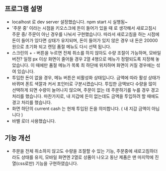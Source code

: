 
## 프로그램 설명
- localhost 로 dev server 설정했습니다. npm start 시 실행됨~
- '주문 중' 이라는 시점을 키오스크에 돈이 들어가 있을 때 로 생각해서 새로고침시 주문 중/ 주문이 아닌 경우를 나눠서 구현했습니다.
  따라서 새로고침을 하는 시점에 돈이 들어가 있다면 상태가 유지되며, 돈이 들어가 있지 않은 경우 내 돈은 20000원으로 초기화 되고 랜덤 품절 메뉴도 다시 선택 됩니다. 
- 스크린의 + - 버튼을 누르면 전체 취소를 하지 않아도 수량 조절이 가능하며, 모바일 버전? 일정 px 이상 화면이 줄어들 경우 2열 4행으로 메뉴가 정렬되도록 지정해 놓았습니다. 이 때에만 품절 메뉴가 목록 최 하단에 위치하며 화면이 
커질 경우에는 섞여 있습니다. 
- 투입한 돈이 없을 경우, 메뉴 버튼은 비활성화 상태입니다. 금액에 따라 활성 상태가 바뀌며 폰트 색깔과 커서 포인터로 구분시켰습니다.  투입한 금액보다 수량을 많이 선택하게 되면 수량이 늘어나지 않으며, 주문이 없는 데 주문하기를 누를 경우 경고 처리를 했습니다. 마찬가지로, 내 지갑에 돈이 없는데도 금액을 투입하려 할 때에도 경고 처리를 했습니다. 
- 화면 하단의 current cash 는 현재 투입된 돈을 의미합니다. ( 내 지갑 금액이 아닙니다 )
- 바벨 로더 사용했습니다.

## 기능 개선
- 주문을 전체 취소하지 않고도 수량을 조절할 수 있는 기능, 주문중에 새로고침하더라도 상태를 유지, 모바일 화면엔 2열로 상품이 나오고 동난 제품은 맨 마지막에 진열(css로만) 기능을 구현하였습니다.